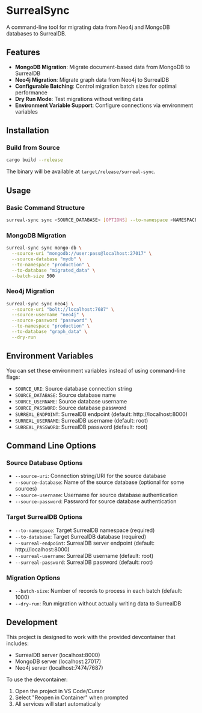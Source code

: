 # SurrealSync

A command-line tool for migrating data from Neo4j and MongoDB databases to SurrealDB.

## Features

- **MongoDB Migration**: Migrate document-based data from MongoDB to SurrealDB
- **Neo4j Migration**: Migrate graph data from Neo4j to SurrealDB
- **Configurable Batching**: Control migration batch sizes for optimal performance
- **Dry Run Mode**: Test migrations without writing data
- **Environment Variable Support**: Configure connections via environment variables

## Installation

### Build from Source

```bash
cargo build --release
```

The binary will be available at `target/release/surreal-sync`.

## Usage

### Basic Command Structure

```bash
surreal-sync sync <SOURCE_DATABASE> [OPTIONS] --to-namespace <NAMESPACE> --to-database <DATABASE>
```

### MongoDB Migration

```bash
surreal-sync sync mongo-db \
  --source-uri "mongodb://user:pass@localhost:27017" \
  --source-database "mydb" \
  --to-namespace "production" \
  --to-database "migrated_data" \
  --batch-size 500
```

### Neo4j Migration

```bash
surreal-sync sync neo4j \
  --source-uri "bolt://localhost:7687" \
  --source-username "neo4j" \
  --source-password "password" \
  --to-namespace "production" \
  --to-database "graph_data" \
  --dry-run
```

## Environment Variables

You can set these environment variables instead of using command-line flags:

- `SOURCE_URI`: Source database connection string
- `SOURCE_DATABASE`: Source database name
- `SOURCE_USERNAME`: Source database username
- `SOURCE_PASSWORD`: Source database password
- `SURREAL_ENDPOINT`: SurrealDB endpoint (default: http://localhost:8000)
- `SURREAL_USERNAME`: SurrealDB username (default: root)
- `SURREAL_PASSWORD`: SurrealDB password (default: root)

## Command Line Options

### Source Database Options

- `--source-uri`: Connection string/URI for the source database
- `--source-database`: Name of the source database (optional for some sources)
- `--source-username`: Username for source database authentication
- `--source-password`: Password for source database authentication

### Target SurrealDB Options

- `--to-namespace`: Target SurrealDB namespace (required)
- `--to-database`: Target SurrealDB database (required)
- `--surreal-endpoint`: SurrealDB server endpoint (default: http://localhost:8000)
- `--surreal-username`: SurrealDB username (default: root)
- `--surreal-password`: SurrealDB password (default: root)

### Migration Options

- `--batch-size`: Number of records to process in each batch (default: 1000)
- `--dry-run`: Run migration without actually writing data to SurrealDB

## Development

This project is designed to work with the provided devcontainer that includes:
- SurrealDB server (localhost:8000)
- MongoDB server (localhost:27017)
- Neo4j server (localhost:7474/7687)

To use the devcontainer:

1. Open the project in VS Code/Cursor
2. Select "Reopen in Container" when prompted
3. All services will start automatically
